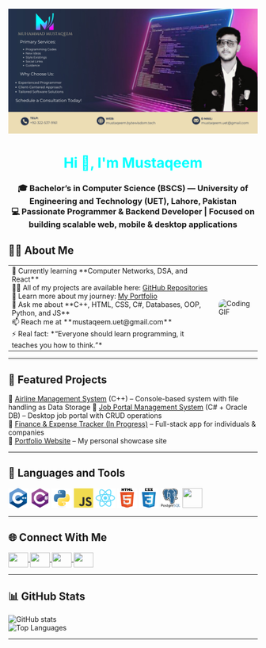 ![Github Logo](https://github.com/Mustaqeem-Codes/Mustaqeem-Codes/blob/main/Banner.jpg)

<h1 align="center" style="color:cyan;">Hi 👋, I'm Mustaqeem</h1>
<h3 align="center">
🎓 Bachelor’s in Computer Science (BSCS) — University of Engineering and Technology (UET), Lahore, Pakistan <br>
💻 Passionate Programmer & Backend Developer | Focused on building scalable web, mobile & desktop applications
</h3>

## 👨‍💻 About Me

<table>
  <tr>
    <td>
      🌱 Currently learning **Computer Networks, DSA, and React** <br/>
      👨‍💻 All of my projects are available here: <a href="https://github.com/Mustaqeem-Codes">GitHub Repositories</a> <br/>
      📄 Learn more about my journey: <a href="https://mustaqeem-codes.github.io/">My Portfolio</a> <br/>
      💬 Ask me about **C++, HTML, CSS, C#, Databases, OOP, Python, and JS** <br/>
      📫 Reach me at **mustaqeem.uet@gmail.com** <br/>
      ⚡ Real fact: *“Everyone should learn programming, it teaches you how to think.”*
    </td>
    <td>
      <img src="https://media.giphy.com/media/qgQUggAC3Pfv687qPC/giphy.gif" width="300" height="200" style="border-radius:10px;" alt="Coding GIF"/>
    </td>
  </tr>
</table>

---

## 🚀 Featured Projects  
🔹 [Airline Management System](#) (C++) – Console-based system with file handling as Data Storage
🔹 [Job Portal Management System](#) (C# + Oracle DB) – Desktop job portal with CRUD operations  
🔹 [Finance & Expense Tracker (In Progress)](#) – Full-stack app for individuals & companies  
🔹 [Portfolio Website](https://Mustaqeem.bytewisdom.tech) – My personal showcase site  

---

## 🔧 Languages and Tools
<p align="left">
  <img src="https://raw.githubusercontent.com/devicons/devicon/master/icons/cplusplus/cplusplus-original.svg" width="40" height="40"/>
  <img src="https://raw.githubusercontent.com/devicons/devicon/master/icons/csharp/csharp-original.svg" width="40" height="40"/>
  <img src="https://raw.githubusercontent.com/devicons/devicon/master/icons/python/python-original.svg" width="40" height="40"/>
  <img src="https://raw.githubusercontent.com/devicons/devicon/master/icons/javascript/javascript-original.svg" width="40" height="40"/>
  <img src="https://raw.githubusercontent.com/devicons/devicon/master/icons/react/react-original.svg" width="40" height="40"/>
  <img src="https://raw.githubusercontent.com/devicons/devicon/master/icons/html5/html5-original-wordmark.svg" width="40" height="40"/>
  <img src="https://raw.githubusercontent.com/devicons/devicon/master/icons/css3/css3-original-wordmark.svg" width="40" height="40"/>
  <img src="https://raw.githubusercontent.com/devicons/devicon/master/icons/postgresql/postgresql-original-wordmark.svg" width="40" height="40"/>
  <img src="https://img.icons8.com/color/48/000000/oracle-logo.png" width="40" height="40"/> <!-- Oracle DB -->
</p>

---

## 🌐 Connect With Me
<p align="left">
  <a href="https://www.linkedin.com/in/muhammad-mustaqeem-95656b331/" target="blank">
    <img align="center" src="https://raw.githubusercontent.com/rahuldkjain/github-profile-readme-generator/master/src/images/icons/Social/linked-in-alt.svg" height="30" width="40" />
  </a>
  <a href="https://web.facebook.com/mustaqeemcodes/" target="blank">
    <img align="center" src="https://raw.githubusercontent.com/rahuldkjain/github-profile-readme-generator/master/src/images/icons/Social/facebook.svg" height="30" width="40" />
  </a>
  <a href="https://www.instagram.com/mustaqeem_codes/" target="blank">
    <img align="center" src="https://raw.githubusercontent.com/rahuldkjain/github-profile-readme-generator/master/src/images/icons/Social/instagram.svg" height="30" width="40" />
  </a>
  <a href="https://mustaqeem-codes.github.io/" target="blank">
    <img align="center" src="https://raw.githubusercontent.com/rahuldkjain/github-profile-readme-generator/master/src/images/icons/Social/portfolio.svg" height="30" width="40" />
  </a>
</p>

---

## 📊 GitHub Stats
![GitHub stats](https://github-readme-stats.vercel.app/api?username=Mustaqeem-Codes&show_icons=true&theme=tokyonight)  
![Top Languages](https://github-readme-stats.vercel.app/api/top-langs/?username=Mustaqeem-Codes&layout=compact&theme=tokyonight)  

---
